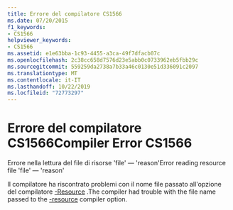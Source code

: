```yaml
---
title: Errore del compilatore CS1566
ms.date: 07/20/2015
f1_keywords:
- CS1566
helpviewer_keywords:
- CS1566
ms.assetid: e1e63bba-1c93-4455-a3ca-49f7dfacb07c
ms.openlocfilehash: 2c38cc658d7576d23e5abb0c0733962eb5fbb29c
ms.sourcegitcommit: 559259da2738a7b33a46c0130e51d336091c2097
ms.translationtype: MT
ms.contentlocale: it-IT
ms.lasthandoff: 10/22/2019
ms.locfileid: "72773297"
---
```

# <a name="compiler-error-cs1566"></a><span data-ttu-id="9fd94-102">Errore del compilatore CS1566</span><span class="sxs-lookup"><span data-stu-id="9fd94-102">Compiler Error CS1566</span></span>
<span data-ttu-id="9fd94-103">Errore nella lettura del file di risorse 'file' — 'reason'</span><span class="sxs-lookup"><span data-stu-id="9fd94-103">Error reading resource file 'file' — 'reason'</span></span>  
  
 <span data-ttu-id="9fd94-104">Il compilatore ha riscontrato problemi con il nome file passato all'opzione del compilatore [-Resource](../language-reference/compiler-options/resource-compiler-option.md) .</span><span class="sxs-lookup"><span data-stu-id="9fd94-104">The compiler had trouble with the file name passed to the [-resource](../language-reference/compiler-options/resource-compiler-option.md) compiler option.</span></span>
